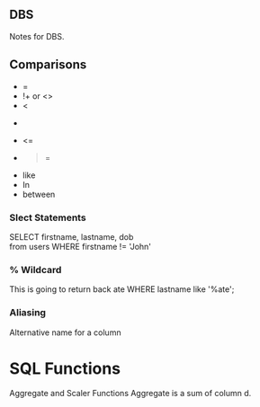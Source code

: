 ## DBS 

Notes for DBS.

## Comparisons

* =
* !+ or <>
* <
* >
* <=
* >=
* like
* In
* between 

### Slect Statements
SELECT firstname, lastname, dob  
from users
WHERE firstname != 'John'

### % Wildcard
This is going to return back ate
WHERE lastname like '%ate';

### Aliasing
Alternative name for a column 

# SQL Functions
Aggregate and Scaler Functions
Aggregate is a sum of column d. 
